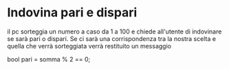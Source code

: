 # Indovina pari e dispari

il pc sorteggia un numero a caso da 1 a 100 e chiede all'utente di indovinare se  sarà pari o dispari.
 Se ci sarà una corrispondenza tra la nostra scelta e quella che verrà sorteggiata verrà restituito un messaggio 

bool pari = somma % 2 == 0;